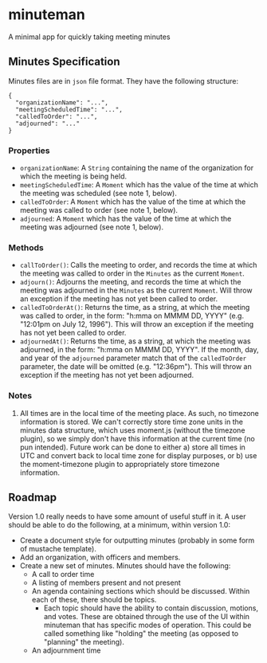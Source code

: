 # minuteman
A minimal app for quickly taking meeting minutes

## Minutes Specification
Minutes files are in `json` file format. They have the following structure:
```
{
  "organizationName": "...",
  "meetingScheduledTime": "...",
  "calledToOrder": "...",
  "adjourned": "..."
}
```

### Properties
  * `organizationName`: A `String` containing the name of the organization for which the meeting is being held.
  * `meetingScheduledTime`: A `Moment` which has the value of the time at which the meeting was scheduled (see note 1, below).
  * `calledToOrder`: A `Moment` which has the value of the time at which the meeting was called to order (see note 1, below).
  * `adjourned`: A `Moment` which has the value of the time at which the meeting was adjourned (see note 1, below).

### Methods
  * `callToOrder()`: Calls the meeting to order, and records the time at which the meeting was called to order in the `Minutes` as the current `Moment`.
  * `adjourn()`: Adjourns the meeting, and records the time at which the meeting was adjourned in the `Minutes` as the current `Moment`. Will throw an exception if the meeting has not yet been called to order.
  * `calledToOrderAt()`: Returns the time, as a string, at which the meeting was called to order, in the form: "h:mma on MMMM DD, YYYY" (e.g. "12:01pm on July 12, 1996"). This will throw an exception if the meeting has not yet been called to order.
  * `adjournedAt()`: Returns the time, as a string, at which the meeting was adjourned, in the form: "h:mma on MMMM DD, YYYY". If the month, day, and year of the `adjourned` parameter match that of the `calledToOrder` parameter, the date will be omitted (e.g. "12:36pm"). This will throw an exception if the meeting has not yet been adjourned.

### Notes
  1. All times are in the local time of the meeting place. As such, no timezone information is stored. We can't correctly store time zone units in the minutes data structure, which uses moment.js (without the timezone plugin), so we simply don't have this information at the current time (no pun intended). Future work can be done to either a) store all times in UTC and convert back to local time zone for display purposes, or b) use the moment-timezone plugin to appropriately store timezone information.

## Roadmap
Version 1.0 really needs to have some amount of useful stuff in it. A user should be able to do the following, at a minimum, within version 1.0:

  * Create a document style for outputting minutes (probably in some form of mustache template).
  * Add an organization, with officers and members.
  * Create a new set of minutes. Minutes should have the following:
    - A call to order time
    - A listing of members present and not present
    - An agenda containing sections which should be discussed. Within each of these, there should be topics.
      - Each topic should have the ability to contain discussion, motions, and votes. These are obtained through the use of the UI within minuteman that has specific modes of operation. This could be called something like "holding" the meeting (as opposed to "planning" the meeting).
    - An adjournment time
